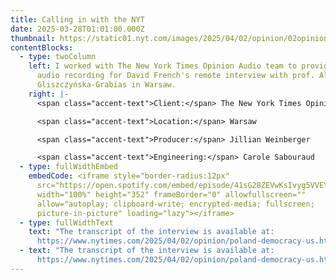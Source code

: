 ```yaml
---
title: Calling in with the NYT
date: 2025-03-28T01:01:00.000Z
thumbnail: https://static01.nyt.com/images/2025/04/02/opinion/02opinions-french-gliszczyska/02opinions-french-gliszczyska-superJumbo.jpg?quality=75&auto=webp
contentBlocks:
  - type: twoColumn
    left: I worked with The New York Times Opinion Audio team to provide on-site
      audio recording for David French's remote interview with prof. Aleksandra
      Gliszczyńska-Grabias in Warsaw.
    right: |-
      <span class="accent-text">Client:</span> The New York Times Opinion Audio

      <span class="accent-text">Location:</span> Warsaw

      <span class="accent-text">Producer:</span> Jillian Weinberger

      <span class="accent-text">Engineering:</span> Carole Sabouraud
  - type: fullWidthEmbed
    embedCode: <iframe style="border-radius:12px"
      src="https://open.spotify.com/embed/episode/41sG28ZEVwKsIvyg5VVEYD?utm_source=generator&theme=0"
      width="100%" height="352" frameBorder="0" allowfullscreen=""
      allow="autoplay; clipboard-write; encrypted-media; fullscreen;
      picture-in-picture" loading="lazy"></iframe>
  - type: fullWidthText
    text: "The transcript of the interview is available at:
      https://www.nytimes.com/2025/04/02/opinion/poland-democracy-us.html"
  - text: "The transcript of the interview is available at:
      https://www.nytimes.com/2025/04/02/opinion/poland-democracy-us.html"
---
```

